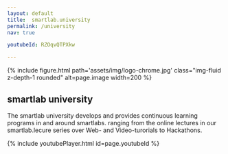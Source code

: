 ```yaml
---
layout: default
title:  smartlab.university
permalink: /university
nav: true

youtubeId: RZOqvQTPXkw

---
```


{% include figure.html
   path='assets/img/logo-chrome.jpg'
   class="img-fluid z-depth-1 rounded"
   alt=page.image
   width=200 %}


<h2>smartlab university</h2>

The smartlab university develops and provides continuous learning programs in and around smartlabs.
ranging from the online lectures in our smartlab.lecure series over Web- and Video-turorials to Hackathons.

{% include youtubePlayer.html id=page.youtubeId %}